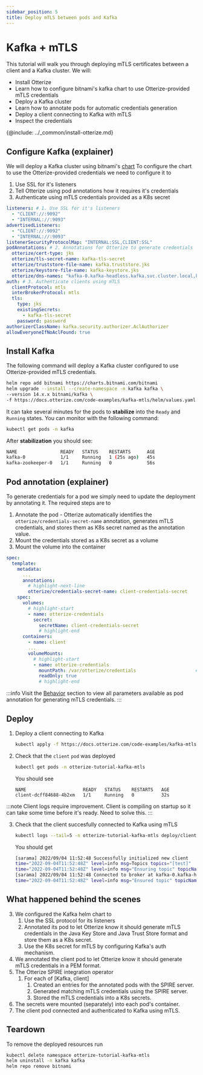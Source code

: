 ```yaml
---
sidebar_position: 5
title: Deploy mTLS between pods and Kafka
---
```


# Kafka + mTLS

This tutorial will walk you through deploying mTLS certificates between a client and a Kafka cluster.
We will:

- Install Otterize
- Learn how to configure bitnami's kafka chart to use Otterize-provided mTLS credentials
- Deploy a Kafka cluster
- Learn how to annotate pods for automatic credentials generation
- Deploy a client connecting to Kafka with mTLS
- Inspect the credentials

{@include: ../_common/install-otterize.md}

## Configure Kafka (explainer)

We will deploy a Kafka cluster using bitnami's [chart](https://github.com/bitnami/charts/tree/master/bitnami/kafka)
To configure the chart to use the Otterize-provided credentials we need to configure it to

1. Use SSL for it's listeners
2. Tell Otterize using pod annotations how it requires it's credentials
3. Authenticate using mTLS credentials provided as a K8s secret

```yaml
listeners: # 1. Use SSL for it's listeners
  - "CLIENT://:9092"
  - "INTERNAL://:9093"
advertisedListeners:
  - "CLIENT://:9092"
  - "INTERNAL://:9093"
listenerSecurityProtocolMap: "INTERNAL:SSL,CLIENT:SSL"
podAnnotations: # 2. Annotations for Otterize to generate credentials
  otterize/cert-type: jks
  otterize/tls-secret-name: kafka-tls-secret
  otterize/truststore-file-name: kafka.truststore.jks
  otterize/keystore-file-name: kafka-keystore.jks
  otterize/dns-names: "kafka-0.kafka-headless.kafka.svc.cluster.local,kafka.kafka.svc.cluster.local"
auth: # 3. Authenticate clients using mTLS
  clientProtocol: mtls
  interBrokerProtocol: mtls
  tls:
    type: jks
    existingSecrets:
      - kafka-tls-secret
    password: password
authorizerClassName: kafka.security.authorizer.AclAuthorizer
allowEveryoneIfNoAclFound: true
```

## Install Kafka

The following command will deploy a Kafka cluster configured to use Otterize-provided mTLS credentials.

 ```bash
 helm repo add bitnami https://charts.bitnami.com/bitnami
 helm upgrade --install --create-namespace -n kafka kafka \
 --version 14.x.x bitnami/kafka \
 -f https://docs.otterize.com/code-examples/kafka-mtls/helm/values.yaml
 ```

It can take several minutes for the pods to **stabilize** into the `Ready` and `Running` states. You can monitor with
the following command:

 ```bash
kubectl get pods -n kafka
 ```

After **stabilization** you should see:

 ```bash
 NAME                READY   STATUS    RESTARTS      AGE
kafka-0             1/1     Running   1 (25s ago)   45s
kafka-zookeeper-0   1/1     Running   0             56s
 ```

## Pod annotation  (explainer)

To generate credentials for a pod we simply need to update the deployment by annotating it.
The required steps are to

1. Annotate the pod - Otterize automatically identifies the `otterize/credentials-secret-name` annotation, generates
   mTLS credentials, and stores them as K8s secret named as the annotation value.
2. Mount the credentials stored as a K8s secret as a volume
3. Mount the volume into the container

```yaml
spec:
  template:
    metadata:
      ...
      annotations:
        # highlight-next-line
        otterize/credentials-secret-name: client-credentials-secret       # 1 Generate credentials
    spec:
      volumes:
        # highlight-start
        - name: otterize-credentials
          secret:
            secretName: client-credentials-secret                      # 2 Mount credentials as a volume
            # highlight-end
      containers:
        - name: client
        ...
        volumeMounts:
          # highlight-start
          - name: otterize-credentials
            mountPath: /var/otterize/credentials                      # 3 Mount volume into container 
            readOnly: true
            # highlight-end
```

:::info
Visit the [Behavior](/documentation/credential-operator/behavior) section to view all parameters available as pod
annotation for generating mTLS credentials.
:::

## Deploy

1. Deploy a client connecting to Kafka
    ```bash
    kubectl apply -f https://docs.otterize.com/code-examples/kafka-mtls/all.yaml
    ```
2. Check that the `client` `pod` was deployed
   ```bash
   kubectl get pods -n otterize-tutorial-kafka-mtls
   ```
   You should see
   ```
   NAME                     READY   STATUS    RESTARTS   AGE
   client-dcff84688-4b2xm   1/1     Running   0          32s
   ```

:::note
Client logs require improvement. Client is compiling on startup so it can take some time before it's ready.
Need to solve this.
:::

3. Check that the client succesfully connected to Kafka using mTLS
    ```bash
    kubectl logs --tail=5 -n otterize-tutorial-kafka-mtls deploy/client
    ```
   You should get
    ```bash
    [sarama] 2022/09/04 11:52:48 Successfully initialized new client
    time="2022-09-04T11:52:48Z" level=info msg=Topics topics="[test]"
    time="2022-09-04T11:52:48Z" level=info msg="Ensuring topic" topicName=test
    [sarama] 2022/09/04 11:52:48 Connected to broker at kafka-0.kafka-headless.kafka.svc.cluster.local:9092 (registered as #0)
    time="2022-09-04T11:52:48Z" level=info msg="Ensured topic" topicName=test
    ```

## What happened behind the scenes

3. We configured the Kafka helm chart to
    1. Use the SSL protocol for its listeners
    2. Annotated its pod to let Otterize know it should generate mTLS credentials in the Java Key Store and Java Trust
       Store format and store them as a K8s secret.
    3. Use the K8s secret for mTLS by configuring Kafka's auth mechanism.
4. We annotated the client pod to let Otterize know it should generate mTLS credentials in a PEM format.
5. The Otterize SPIRE integration operator
    1. For each of [Kafka, client]
        1. Created an entries for the annotated pods with the SPIRE server.
        2. Generated matching mTLS credentials using the SPIRE server.
        3. Stored the mTLS credentials into a K8s secrets.
6. The secrets were mounted (separately) into each pod's container.
7. The client pod connected and authenticated to Kafka using mTLS.

## Teardown

To remove the deployed resources run

```bash
kubectl delete namespace otterize-tutorial-kafka-mtls
helm uninstall -n kafka kafka
helm repo remove bitnami
```